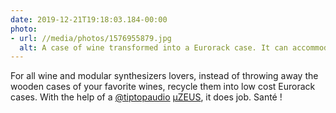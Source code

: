 ```yaml
---
date: 2019-12-21T19:18:03.184-00:00
photo:
- url: //media/photos/1576955879.jpg
  alt: A case of wine transformed into a Eurorack case. It can accommodate two 3U module lines and is approximately 31cm or 61 hp wide. A μZEUS power supply is fixed in the box.
---
```

For all  wine and modular synthesizers lovers, instead of throwing away the wooden cases of your favorite wines, recycle them into low cost Eurorack cases. With the help of a [@tiptopaudio](https://twitter.com/tiptopaudio) [μZEUS](http://tiptopaudio.com/uzeus/), it does job. 
Santé !
